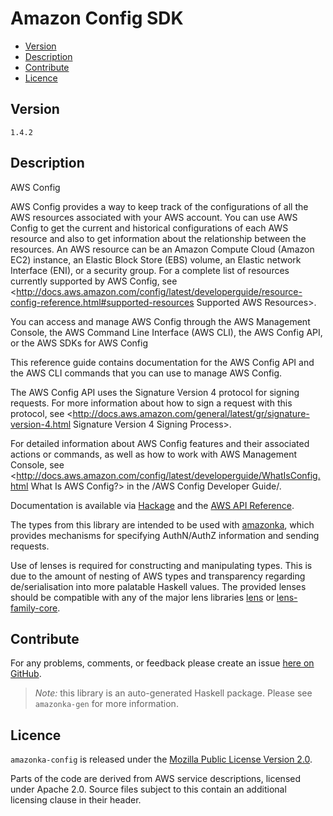 # Amazon Config SDK

* [Version](#version)
* [Description](#description)
* [Contribute](#contribute)
* [Licence](#licence)


## Version

`1.4.2`


## Description

AWS Config

AWS Config provides a way to keep track of the configurations of all the
AWS resources associated with your AWS account. You can use AWS Config
to get the current and historical configurations of each AWS resource
and also to get information about the relationship between the
resources. An AWS resource can be an Amazon Compute Cloud (Amazon EC2)
instance, an Elastic Block Store (EBS) volume, an Elastic network
Interface (ENI), or a security group. For a complete list of resources
currently supported by AWS Config, see
<http://docs.aws.amazon.com/config/latest/developerguide/resource-config-reference.html#supported-resources Supported AWS Resources>.

You can access and manage AWS Config through the AWS Management Console,
the AWS Command Line Interface (AWS CLI), the AWS Config API, or the AWS
SDKs for AWS Config

This reference guide contains documentation for the AWS Config API and
the AWS CLI commands that you can use to manage AWS Config.

The AWS Config API uses the Signature Version 4 protocol for signing
requests. For more information about how to sign a request with this
protocol, see
<http://docs.aws.amazon.com/general/latest/gr/signature-version-4.html Signature Version 4 Signing Process>.

For detailed information about AWS Config features and their associated
actions or commands, as well as how to work with AWS Management Console,
see
<http://docs.aws.amazon.com/config/latest/developerguide/WhatIsConfig.html What Is AWS Config?>
in the /AWS Config Developer Guide/.

Documentation is available via [Hackage](http://hackage.haskell.org/package/amazonka-config)
and the [AWS API Reference](https://aws.amazon.com/documentation/).

The types from this library are intended to be used with [amazonka](http://hackage.haskell.org/package/amazonka),
which provides mechanisms for specifying AuthN/AuthZ information and sending requests.

Use of lenses is required for constructing and manipulating types.
This is due to the amount of nesting of AWS types and transparency regarding
de/serialisation into more palatable Haskell values.
The provided lenses should be compatible with any of the major lens libraries
[lens](http://hackage.haskell.org/package/lens) or [lens-family-core](http://hackage.haskell.org/package/lens-family-core).

## Contribute

For any problems, comments, or feedback please create an issue [here on GitHub](https://github.com/brendanhay/amazonka/issues).

> _Note:_ this library is an auto-generated Haskell package. Please see `amazonka-gen` for more information.


## Licence

`amazonka-config` is released under the [Mozilla Public License Version 2.0](http://www.mozilla.org/MPL/).

Parts of the code are derived from AWS service descriptions, licensed under Apache 2.0.
Source files subject to this contain an additional licensing clause in their header.
